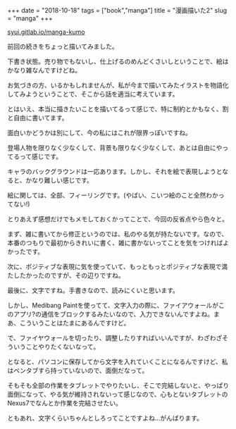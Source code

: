 +++
date = "2018-10-18"
tags = ["book","manga"]
title = "漫画描いた2"
slug = "manga"
+++

[syui.gitlab.io/manga-kumo](https://syui.gitlab.io/manga-kumo/post/002.html)


前回の続きをちょっと描いてみました。

下書き状態。売り物でもないし、仕上げるのめんどくさいしということで、絵はかなり雑なんですけどね。

お気づきの方、いるかもしれませんが、私が今まで描いてみたイラストを物語化してみようということで、そこから話を適当に考えています。

とはいえ、本当に描きたいことを描いてるって感じで、特に制約とかもなく、割と自由に書いてます。

面白いかどうかは別にして、今の私にはこれが限界っぽいですね。

登場人物を限りなく少なくして、背景も限りなく少なくして、あとは自由にやってるって感じです。

キャラのバックグラウンドは一応あります。しかし、それを絵で表現しようとなると、かなり難しい感じです。

絵に関しては、全部、フィーリングです。(やばい、こいつ絵のこと全然わかってない!)

とりあえず感想だけでもメモしておくかってことで、今回の反省点やら色々と。

まず、雑に書いてから修正というのでは、私のやる気が持たないです。なので、本番のつもりで最初からきれいに書く、雑に書かないってことを気をつければよかったです。

次に、ポジティブな表現に気を使っていて、もっともっとポジティブな表現で満たしたかったのですが、その辺りですね。

最後に、文字ですね。手書きなので、読みにくいと思います。

しかし、Medibang Paintを使ってて、文字入力の際に、ファイアウォールがこのアプリ?の通信をブロックするみたいなので、入力できないんですよね。まあ、こういうことはたまにあるんですけど。

で、ファイヤウォールを切ったり、調整したりすればいいんですが、わざわざそういうことやりたくないなって。

となると、パソコンに保存してから文字を入れていくことになるんですけど、私はペンタブすら持っていないので、面倒だなって。

そもそも全部の作業をタブレットでやりたいし、そこで完結しないと、やっぱり面倒になって、やる気が維持されないって感じなので、心もとないタブレットのNexus7でなんとか作業を完結させたい。

ともあれ、文字くらいちゃんとしろってことですよね...がんばります。

